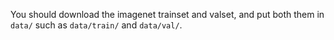 You should download the imagenet trainset and valset, and put both them in ```data/``` such as ```data/train/``` and ```data/val/```.